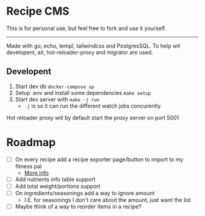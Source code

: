 # Recipe CMS
This is for personal use, but feel free to fork and use it yourself.

---

Made with go, echo, templ, tailwindcss and PostgresSQL.
To help wit developent, ait, hot-reloader-proxy and migrator are used.

## Developent
1. Start dev db `docker-compose up` 
2. Setup .env and install some dependencies `make setup` 
3. Start dev server with `make -j run` 
    - `-j` is so it can run the different watch jobs concurently

Hot reloader proxy will by default start the proxy server on port 5001

# Roadmap
- [ ] On every recipe add a recipe exporter page/button to import to my fitness pal
    - [More info](https://support.myfitnesspal.com/hc/en-us/articles/360032271592-How-does-the-Recipe-Importer-on-the-website-work)
- [ ] Add nutrients info table support
- [ ] Add total weight/portions support
- [ ] On ingredients/seasonings add a way to ignore amount
     - I.E. for seasonings I don't care about the amount, just want the list
- [ ] Maybe think of a way to reorder items in a recipe?
